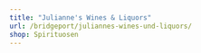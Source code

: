 ```yaml
---
title: "Julianne's Wines & Liquors"
url: /bridgeport/juliannes-wines-und-liquors/
shop: Spirituosen
---
```

